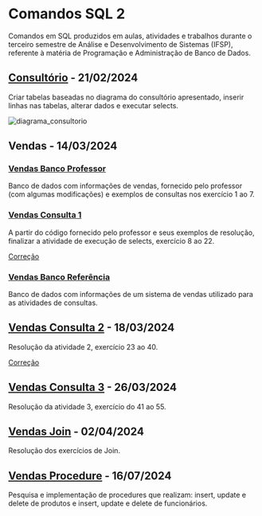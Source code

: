 # Comandos SQL 2
Comandos em SQL produzidos em aulas, atividades e trabalhos durante o terceiro semestre de Análise e Desenvolvimento de Sistemas (IFSP), referente à matéria de Programação e Administração de Banco de Dados.

## [Consultório](https://github.com/fernandalopesbarbalho/sql-ifsp-semestre3/blob/main/consultorio.sql) - 21/02/2024
Criar tabelas baseadas no diagrama do consultório apresentado, inserir linhas nas tabelas, alterar dados e executar selects.

![diagrama_consultorio](https://github.com/fernandalopesbarbalho/sql-ifsp-semestre3/assets/137642560/4fcf3a82-08ef-4874-92f8-b91d91e522d8)

## Vendas - 14/03/2024
### [Vendas Banco Professor](https://github.com/fernandalopesbarbalho/sql-ifsp-semestre3/blob/main/vendas_banco_professor.sql)
Banco de dados com informações de vendas, fornecido pelo professor (com algumas modificações) e exemplos de consultas nos exercício 1 ao 7.

### [Vendas Consulta 1](https://github.com/fernandalopesbarbalho/sql-ifsp-semestre3/blob/main/vendas_consulta1.sql)
A partir do código fornecido pelo professor e seus exemplos de resolução, finalizar a atividade de execução de selects, exercício 8 ao 22.

[Correção](https://github.com/fernandalopesbarbalho/sql-ifsp-semestre3/blob/main/vendas_consulta1_correcao.sql)

### [Vendas Banco Referência](https://github.com/fernandalopesbarbalho/sql-ifsp-semestre3/blob/main/vendas_banco_referencia.sql)
Banco de dados com informações de um sistema de vendas utilizado para as atividades de consultas.

## [Vendas Consulta 2](https://github.com/fernandalopesbarbalho/sql-ifsp-semestre3/blob/main/vendas_consulta2.sql) - 18/03/2024
Resolução da atividade 2, exercício 23 ao 40.

[Correção](https://github.com/fernandalopesbarbalho/sql-ifsp-semestre3/blob/main/vendas_consulta2_correcao.sql)

## [Vendas Consulta 3](https://github.com/fernandalopesbarbalho/sql-ifsp-semestre3/blob/main/vendas_consulta3.sql) - 26/03/2024
Resolução da atividade 3, exercício do 41 ao 55.

## [Vendas Join](https://github.com/fernandalopesbarbalho/sql-ifsp-semestre3/blob/main/vendas_join.sql) - 02/04/2024
Resolução dos exercícios de Join.

## [Vendas Procedure](https://github.com/fernandalopesbarbalho/sql-ifsp-semestre3/blob/main/vendas_procedure.sql) - 16/07/2024
Pesquisa e implementação de procedures que realizam: insert, update e delete de produtos e insert, update e delete de funcionários.

